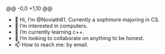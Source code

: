 @@ -0,0 +1,10 @@
- 👋 Hi, I’m @Noviath61. Currently a sophmore majoring in CS.
- 👀 I’m interested in computers.
- 🌱 I’m currently learning c++.
- 💞️ I’m looking to collaborate on anything to be honest.
- 📫 How to reach me: by email.

<!---
Noviath61/Noviath61 is a ✨ special ✨ repository because its `README.md` (this file) appears on your GitHub profile.
You can click the Preview link to take a look at your changes.
--->
